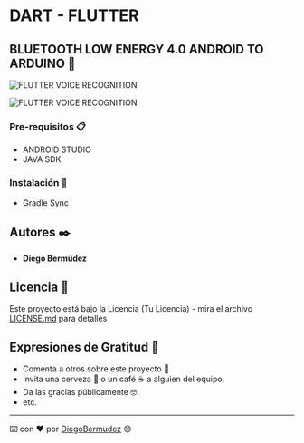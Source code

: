 # DART - FLUTTER




## BLUETOOTH LOW ENERGY 4.0 ANDROID TO ARDUINO 🚀





![FLUTTER VOICE RECOGNITION](https://user-images.githubusercontent.com/22797982/101378068-3caaf580-3878-11eb-82eb-14973c7e3b37.jpeg)





![FLUTTER VOICE RECOGNITION](https://user-images.githubusercontent.com/22797982/101378037-3288f700-3878-11eb-8427-600df4c813d4.jpeg)




### Pre-requisitos 📋



* ANDROID STUDIO
* JAVA SDK




### Instalación 🔧


* Gradle Sync


## Autores ✒️

* **Diego Bermúdez**


## Licencia 📄

Este proyecto está bajo la Licencia (Tu Licencia) - mira el archivo [LICENSE.md](LICENSE.md) para detalles

## Expresiones de Gratitud 🎁

* Comenta a otros sobre este proyecto 📢
* Invita una cerveza 🍺 o un café ☕ a alguien del equipo. 
* Da las gracias públicamente 🤓.
* etc.



---
⌨️ con ❤️ por [DiegoBermudez](https://github.com/aadiegoaa96) 😊
